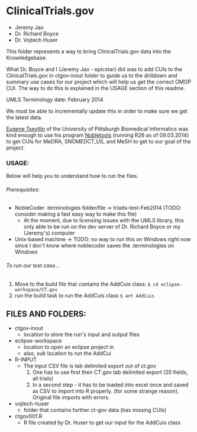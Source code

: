 ClinicalTrials.gov
==================

- Jeremy Jao
- Dr. Richard Boyce
- Dr. Vojtech Huser

This folder represents a way to bring ClinicalTrials.gov data into the 
Knowledgebase.

What Dr. Boyce and I (Jeremy Jao - epicstar) did was to add CUIs to the 
ClinicalTrials.gov in ctgov-inout folder to guide us to the drilldown 
and summary use cases for our project which will help us get the correct
OMOP CUI. The way to do this is explained in the USAGE section of this 
readme.


UMLS Terminology date:
February 2014

We must be able to incrementally update this in order to make sure we get the latest data.

[Eugene Tseytlin](http://www.dbmi.pitt.edu/person/eugene-tseytlin) of the University of Pittsburgh Biomedical Informatics was kind enough to use his program [Nobletools](https://sourceforge.net/projects/nobletools/) (running R26 as of 09.03.2014) to get CUIs for MeDRA, SNOMEDCT_US, and MeSH to get to our goal of the project.

### USAGE:

Below will help you to understand how to run the files.

###### Prerequisites:
- NobleCoder .terminologies folder/file -> triads-test-Feb2014 (TODO: consider making a fast easy way to make this file)
	- At the moment, due to licensing issues with the UMLS library, this only able to be run on the dev server of Dr. Richard Boyce or my (Jeremy's) computer
- Unix-based machine -> TODO: no way to run this on Windows right now since I don't know where noblecoder saves the .terminologies on Windows 

###### To run our test case...
1. Move to the build file that contains the AddCuis class:
	`$ cd eclipse-workspace/CT.gov`
2. run the build task to run the AddCuis class
	`$ ant AddCuis`
	
## FILES AND FOLDERS:
- ctgov-inout
	- location to store the run's input and output files
- eclipse-workspace
	- location to open an eclipse project in
	- also, sub location to run the AddCui
- R-INPUT
	- The input CSV file is tab delimited export out of ct.gov
		1. One has to use first their CT.gov tab delimited export (20 fields, all trials)
		2. In a second step -  it has to be loaded into excel once and saved as CSV to import into R properly. (for some strange reason). Original file imports with errors.
- vojtech-huser
	- folder that contains further ct-gov data (has missing CUIs)
- ctgov001.R
	- R file created by Dr. Huser to get our input for the AddCuis class
